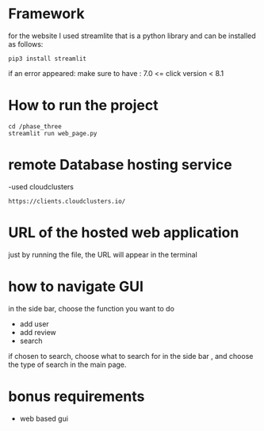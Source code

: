 # Framework

for the website I used streamlite that is a python library and can be installed as follows:

    pip3 install streamlit
    
if an error appeared:
make sure to have :  7.0 <= click version  < 8.1 

# How to run the project

    cd /phase_three
    streamlit run web_page.py

# remote Database hosting service 

-used cloudclusters

    https://clients.cloudclusters.io/

# URL of the hosted web application

just by running the file, the URL will appear in the terminal

# how to navigate  GUI

in the side bar, choose the function you want to do 
- add user
- add review
- search

if chosen to search, choose what to search for in the side bar , and choose the type of search in the main page. 


# bonus requirements

- web based gui

